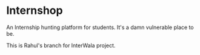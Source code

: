 # Internshop
An Internship hunting platform for students. It's a damn vulnerable place to be.

This is Rahul's branch for InterWala project. 
